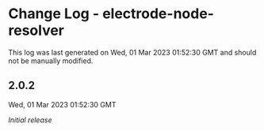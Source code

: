 # Change Log - electrode-node-resolver

This log was last generated on Wed, 01 Mar 2023 01:52:30 GMT and should not be manually modified.

## 2.0.2
Wed, 01 Mar 2023 01:52:30 GMT

_Initial release_

